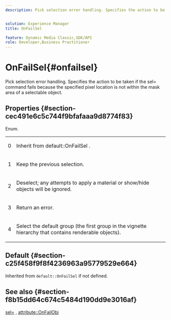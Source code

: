 ```yaml
---
description: Pick selection error handling. Specifies the action to be taken if the sel= command fails because the specified pixel location is not within the mask area of a selectable object.


solution: Experience Manager
title: OnFailSel

feature: Dynamic Media Classic,SDK/API
role: Developer,Business Practitioner
---
```


# OnFailSel{#onfailsel}

Pick selection error handling. Specifies the action to be taken if the sel= command fails because the specified pixel location is not within the mask area of a selectable object.

## Properties {#section-cec491e6c5c744f9bfafaaa9d8774f83}

Enum.

<table id="simpletable_1CFD2BC6F9BC4D2AB372EAF115B7F2FC"> 
 <tr class="strow"> 
  <td class="stentry"> <p>0 </p> </td> 
  <td class="stentry"> <p>Inherit from <span class="codeph"> default::OnFailSel </span>. </p> </td> 
 </tr> 
 <tr class="strow"> 
  <td class="stentry"> <p>1 </p> </td> 
  <td class="stentry"> <p>Keep the previous selection. </p> </td> 
 </tr> 
 <tr class="strow"> 
  <td class="stentry"> <p>2 </p> </td> 
  <td class="stentry"> <p>Deselect; any attempts to apply a material or show/hide objects will be ignored. </p> </td> 
 </tr> 
 <tr class="strow"> 
  <td class="stentry"> <p>3 </p> </td> 
  <td class="stentry"> <p>Return an error. </p> </td> 
 </tr> 
 <tr class="strow"> 
  <td class="stentry"> <p>4 </p> </td> 
  <td class="stentry"> <p>Select the default group (the first group in the vignette hierarchy that contains renderable objects). </p> </td> 
 </tr> 
</table>

## Default {#section-c25f458f9f8f4236963a95779529e664}

Inherited from `default::OnFailSel` if not defined.

## See also {#section-f8b15dd64c674c5484d190dd9e3016af}

[sel=](../../../../../ir-api/http-protocol/image-rendering-api-ref/c-ir-http-protocol-ref/c-ir-http-protocol-command-reference/r-ir-sel.md#reference-01322c58d414481385c29fcdd27a090b) , [attribute::OnFailObj](../../../../../ir-api/material-cat/image-rendering-api-ref/c-ir-material-catalog/c-ir-attributes-reference/r-ir-onfailobj.md#reference-4c6ba90418e84da5831f8573bbbf2c8d) 
